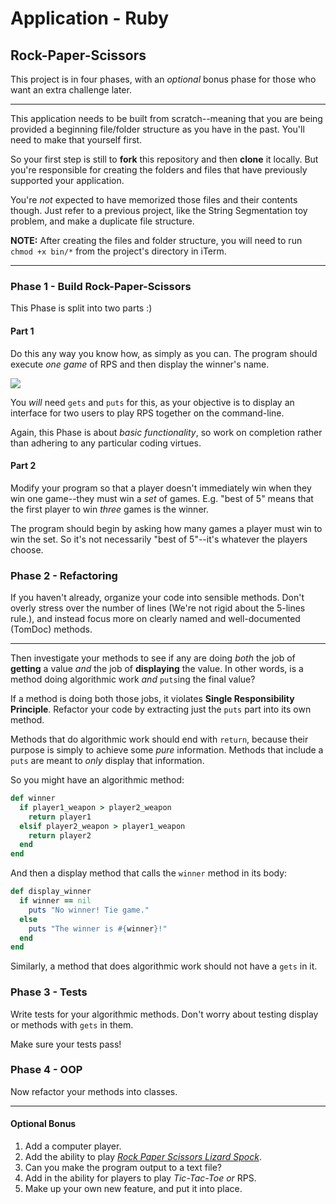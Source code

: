 # Application - Ruby

## Rock-Paper-Scissors

This project is in four phases, with an _optional_ bonus phase for those who want an extra challenge later.

---

This application needs to be built from scratch--meaning that you are being provided a beginning file/folder structure as you have in the past. You'll need to make that yourself first.

So your first step is still to **fork** this repository and then **clone** it locally. But you're responsible for creating the folders and files that have previously supported your application.

You're _not_ expected to have memorized those files and their contents though. Just refer to a previous project, like the String Segmentation toy problem, and make a duplicate file structure.

**NOTE:** After creating the files and folder structure, you will need to run `chmod +x bin/*` from the project's directory in iTerm.

---

### Phase 1 - Build Rock-Paper-Scissors

This Phase is split into two parts :)

#### Part 1

Do this any way you know how, as simply as you can. The program should execute _one game_ of RPS and then display the winner's name.

![](https://camo.githubusercontent.com/d7beb141c53f2c5c25375db834d8d004043d3bfb/687474703a2f2f636c2e6c792f625a6a432f7270732e676966)

You _will_ need `gets` and `puts` for this, as your objective is to display an interface for two users to play RPS together on the command-line.

Again, this Phase is about _basic functionality_, so work on completion rather than adhering to any particular coding virtues.

#### Part 2

Modify your program so that a player doesn't immediately win when they win one game--they must win a _set_ of games. E.g. "best of 5" means that the first player to win _three_ games is the winner.

The program should begin by asking how many games a player must win to win the set. So it's not necessarily "best of 5"--it's whatever the players choose.

### Phase 2 - Refactoring

If you haven't already, organize your code into sensible methods. Don't overly stress over the number of lines (We're not rigid about the 5-lines rule.), and instead focus more on clearly named and well-documented (TomDoc) methods.

---

Then investigate your methods to see if any are doing _both_ the job of **getting** a value _and_ the job of **displaying** the value. In other words, is a method doing algorithmic work _and_ `puts`ing the final value?

If a method is doing both those jobs, it violates **Single Responsibility Principle**. Refactor your code by extracting just the `puts` part into its own method.

Methods that do algorithmic work should end with `return`, because their purpose is simply to achieve some _pure_ information. Methods that include a `puts` are meant to _only_ display that information.

So you might have an algorithmic method:

```ruby
def winner
  if player1_weapon > player2_weapon
    return player1
  elsif player2_weapon > player1_weapon
    return player2
  end
end
```

And then a display method that calls the `winner` method in its body:

```ruby
def display_winner
  if winner == nil
    puts "No winner! Tie game."
  else
    puts "The winner is #{winner}!"
  end
end
```

Similarly, a method that does algorithmic work should not have a `gets` in it.

### Phase 3 - Tests

Write tests for your algorithmic methods. Don't worry about testing display or methods with `gets` in them.

Make sure your tests pass!

### Phase 4 - OOP

Now refactor your methods into classes.

---

#### Optional Bonus

1. Add a computer player.
2. Add the ability to play [*Rock Paper Scissors Lizard Spock*](http://www.samkass.com/theories/RPSSL.html).
3. Can you make the program output to a text file?
4. Add in the ability for players to play *Tic-Tac-Toe* _or_ RPS.
5. Make up your own new feature, and put it into place.
